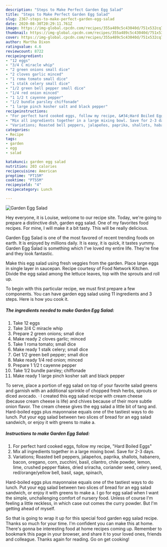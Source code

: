 ```yaml
---
description: "Steps to Make Perfect Garden Egg Salad"
title: "Steps to Make Perfect Garden Egg Salad"
slug: 2367-steps-to-make-perfect-garden-egg-salad
date: 2020-08-30T20:29:11.761Z
image: https://img-global.cpcdn.com/recipes/355a489c5c43040d/751x532cq70/garden-egg-salad-recipe-main-photo.jpg
thumbnail: https://img-global.cpcdn.com/recipes/355a489c5c43040d/751x532cq70/garden-egg-salad-recipe-main-photo.jpg
cover: https://img-global.cpcdn.com/recipes/355a489c5c43040d/751x532cq70/garden-egg-salad-recipe-main-photo.jpg
author: Martha Dixon
ratingvalue: 4.6
reviewcount: 8722
recipeingredient:
- "12 eggs"
- "3/4 C miracle whip"
- "2 green onions small dice"
- "2 cloves garlic minced"
- "1 roma tomato small dice"
- "1 stalk celery small dice"
- "1/2 green bell pepper small dice"
- "1/4 red onion minced"
- "1 1/2 t cayenne pepper"
- "1/2 bundle parsley chiffonade"
- "1 large pinch kosher salt and black pepper"
recipeinstructions:
- "For perfect hard cooked eggs, follow my recipe, &#34;Hard Boiled Eggs&#34;"
- "Mix all ingredients together in a large mixing bowl. Save for 2-3 days."
- "Variations; Roasted bell peppers, jalapeños, paprika, shallots, habanero, bacon, oregano, corn, zucchini, basil, cilantro, chile powder, lemon, lime, crushed pepper flakes, dried sriracha, coriander seed, celery seed, red/orange/yellow bell, basil, sage, spinach,"
categories:
- Recipe
tags:
- garden
- egg
- salad

katakunci: garden egg salad 
nutrition: 203 calories
recipecuisine: American
preptime: "PT15M"
cooktime: "PT55M"
recipeyield: "4"
recipecategory: Lunch

---
```



![Garden Egg Salad](https://img-global.cpcdn.com/recipes/355a489c5c43040d/751x532cq70/garden-egg-salad-recipe-main-photo.jpg)

Hey everyone, it is Louise, welcome to our recipe site. Today, we're going to prepare a distinctive dish, garden egg salad. One of my favorites food recipes. For mine, I will make it a bit tasty. This will be really delicious.

Garden Egg Salad is one of the most favored of recent trending foods on earth. It is enjoyed by millions daily. It is easy, it is quick, it tastes yummy. Garden Egg Salad is something which I've loved my entire life. They're fine and they look fantastic.

Make this egg salad using fresh veggies from the garden. Place large eggs in single layer in saucepan. Recipe courtesy of Food Network Kitchen. Divide the egg salad among the lettuce leaves, top with the sprouts and roll up.


To begin with this particular recipe, we must first prepare a few components. You can have garden egg salad using 11 ingredients and 3 steps. Here is how you cook it.

<!--inarticleads1-->

##### The ingredients needed to make Garden Egg Salad:

1. Take 12 eggs
1. Take 3/4 C miracle whip
1. Prepare 2 green onions; small dice
1. Make ready 2 cloves garlic; minced
1. Take 1 roma tomato; small dice
1. Make ready 1 stalk celery; small dice
1. Get 1/2 green bell pepper; small dice
1. Make ready 1/4 red onion; minced
1. Prepare 1 1/2 t cayenne pepper
1. Take 1/2 bundle parsley; chiffonade
1. Make ready 1 large pinch kosher salt and black pepper


To serve, place a portion of egg salad on top of your favorite salad greens and garnish with an additional sprinkle of chopped fresh herbs, sprouts or diced avocado. · I created this egg salad recipe with cream cheese (because cream cheese is life) and chives because of their more subtle onion flavor. The cream cheese gives the egg salad a little bit of tang and. Hard-boiled eggs plus mayonnaise equals one of the tastiest ways to do lunch. Put your egg salad between two slices of bread for an egg salad sandwich, or enjoy it with greens to make a. 

<!--inarticleads2-->

##### Instructions to make Garden Egg Salad:

1. For perfect hard cooked eggs, follow my recipe, &#34;Hard Boiled Eggs&#34;
1. Mix all ingredients together in a large mixing bowl. Save for 2-3 days.
1. Variations; Roasted bell peppers, jalapeños, paprika, shallots, habanero, bacon, oregano, corn, zucchini, basil, cilantro, chile powder, lemon, lime, crushed pepper flakes, dried sriracha, coriander seed, celery seed, red/orange/yellow bell, basil, sage, spinach,


Hard-boiled eggs plus mayonnaise equals one of the tastiest ways to do lunch. Put your egg salad between two slices of bread for an egg salad sandwich, or enjoy it with greens to make a. I go for egg salad when I want the simple, unchallenging comfort of nursery food. Unless of course I&#39;m feeling a little reckless, in which case out comes the curry powder. But I&#39;m getting ahead of myself. 

So that is going to wrap it up for this special food garden egg salad recipe. Thanks so much for your time. I'm confident you can make this at home. There's gonna be interesting food at home recipes coming up. Remember to bookmark this page in your browser, and share it to your loved ones, friends and colleague. Thanks again for reading. Go on get cooking!
